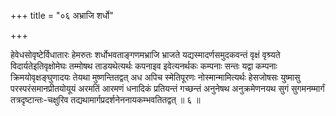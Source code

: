 +++
title = "०६ अभ्राजि शर्धो"

+++

हेवेधसोवृष्टेर्विधातारः हेमरुतः शर्धोभवताङ्गणमभ्राजि भ्राजते यद्यस्मादर्णसमुदकवन्तं वृक्षं वृश्र्यते विदार्यतेइतिवृक्षोमेघः तम्मोषथ ताडयथेत्यर्थः कपनाइव इवेत्यनर्थकः कम्पनाः सन्तः यद्वा कम्पनाः क्रिमयोवृक्षङ्घुणादयः तेयथा मुष्णन्तितद्वत् अध अपिच स्मेतिपूरणः नोस्मान्मामित्यर्थः हेसजोषसः युष्मासु परस्परंसमानप्रीतयोयूयं अरमतिं आरमणं धनादिकं प्रतियन्तं गच्छन्तं अनुनेषथ अनुक्रमेणनयथ सुगं सुगमनम्मार्गं तत्रदृष्टान्तः-चक्षुरिव तद्यथामार्गप्रदर्शनेननायकम्भवतितद्वत् ॥ ६ ॥